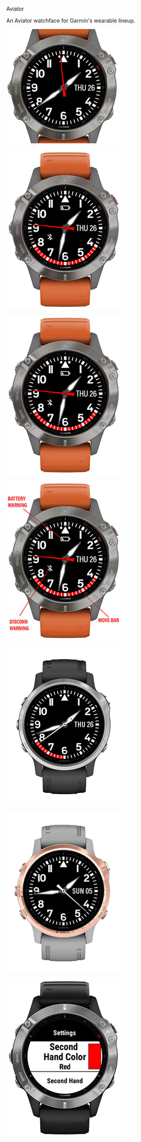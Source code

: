 Aviator

An Aviator watchface for Garmin's wearable lineup.

![](screenshots/COVER.jpg)

![](screenshots/SCREENSHOOT_01.jpg)

![](screenshots/SCREENSHOOT_01.jpg)

![](screenshots/SCREENSHOOT_02.jpg)

![](screenshots/SCREENSHOOT_03.jpg)

![](screenshots/SCREENSHOOT_04.jpg)

![](screenshots/SCREENSHOOT_05.jpg)
